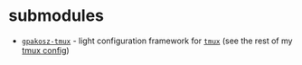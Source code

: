 # submodules

- [`gpakosz-tmux`](https://github.com/gpakosz/.tmux/) - light configuration framework for [`tmux`](https://github.com/tmux/tmux) (see the rest of my [tmux config](../tmux/README.md))
